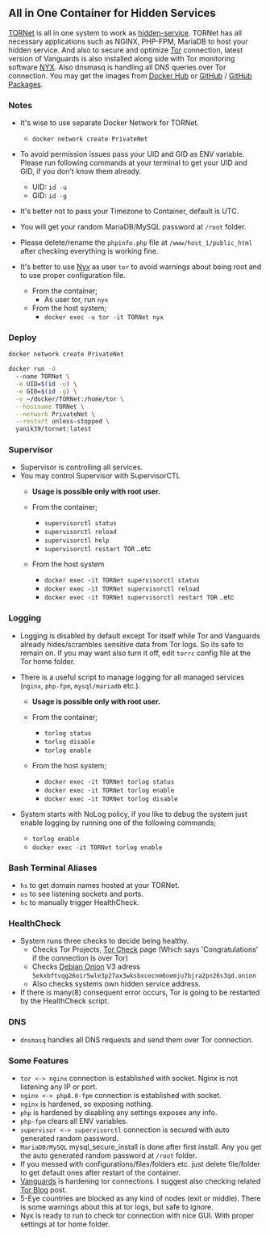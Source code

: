 ## All in One Container for Hidden Services

[TORNet](https://github.com/Yanik39/TORNet) is all in one system to work as [hidden-service](https://www.linuxjournal.com/content/tor-hidden-services). TORNet has all necessary applications such as NGINX, PHP-FPM, MariaDB to host your hidden service. 
And also to secure and optimize [Tor](https://2019.www.torproject.org/about/overview.html.en) connection, latest version of Vanguards is also installed along side with Tor monitoring software [NYX](https://nyx.torproject.org/). Also dnsmasq is handling all DNS queries over Tor connection. You may get the images from [Docker Hub](https://hub.docker.com/r/yanik39/tornet) or [GitHub](https://github.com/Yanik39/TORNet) / [GitHub Packages](https://github.com/Yanik39?tab=packages&repo_name=TORNet).


### Notes
  * It's wise to use separate Docker Network for TORNet.
    * `docker network create PrivateNet`
  
  * To avoid permission issues pass your UID and GID as ENV variable. Please run following commands at your terminal to get your UID and GID, if you don't know them already.
    * UID: `id -u`
    * GID: `id -g`
  
  * It's better not to pass your Timezone to Container, default is UTC.
  * You will get your random MariaDB/MySQL password at `/root` folder.
  * Please delete/rename the `phpinfo.php` file at `/www/host_1/public_html` after checking everything is working fine.
  * It's better to use [Nyx](https://nyx.torproject.org/) as user `tor` to avoid warnings about being root and to use proper configuration file.
    * From the container;
      * As user tor, run `nyx`
    * From the host system;
      * `docker exec -u tor -it TORNet nyx`

### Deploy

  ```bash
  docker network create PrivateNet
  
  docker run -d 
    --name TORNet \
    -e UID=$(id -u) \
    -e GID=$(id -g) \
    -v ~/docker/TORNet:/home/tor \
    --hostname TORNet \
    --network PrivateNet \
    --restart unless-stopped \  
    yanik39/tornet:latest
  ```
  
### Supervisor
  * Supervisor is controlling all services.
  * You may control Supervisor with SupervisorCTL
    * **Usage is possible only with root user.**
    * From the container;
      * `supervisorctl status`
      * `supervisorctl reload`
      * `supervisorctl help`
      * `supervisorctl restart TOR` ..etc
    
    * From the host system
      * `docker exec -it TORNet supervisorctl status`
      * `docker exec -it TORNet supervisorctl reload`
      * `docker exec -it TORNet supervisorctl restart TOR` ..etc

### Logging
  * Logging is disabled by default except Tor itself while Tor and Vanguards already hides/scrambles sensitive data from Tor logs. So its safe to remain on. If you may want also turn it off, edit `torrc` config file at the Tor home folder.
  * There is a useful script to manage logging for all managed services (`nginx`, `php-fpm`, `mysql/mariadb` etc.). 
    * **Usage is possible only with root user.**
    * From the container;    
      * `torlog status`
      * `torlog disable`
      * `torlog enable`
     
    * From the host system;
      * `docker exec -it TORNet torlog status`
      * `docker exec -it TORNet torlog enable`
      * `docker exec -it TORNet torlog disable`
  
  * System starts with NoLog policy, if you like to debug the system just enable logging by running one of the following commands; 
    * `torlog enable`
    * `docker exec -it TORNet torlog enable`

### Bash Terminal Aliases
  * `hs` to get domain names hosted at your TORNet.
  * `ns` to see listening sockets and ports.
  * `hc` to manually trigger HealthCheck.

### HealthCheck
  * System runs three checks to decide being healthy.
    * Checks Tor Projects, [Tor Check](https://check.torproject.org/) page (Which says 'Congratulations' if the connection is over Tor)
    * Checks [Debian Onion](https://onion.debian.org/) V3 adress `5ekxbftvqg26oir5wle3p27ax3wksbxcecnm6oemju7bjra2pn26s3qd.onion`
    * Also checks systems own hidden service address.
  * If there is many(8) consequent error occurs, Tor is going to be restarted by the HealthCheck script.

### DNS
  * `dnsmasq` handles all DNS requests and send them over Tor connection.

### Some Features
  * `tor <-> nginx` connection is established with socket. Nginx is not listening any IP or port.
  * `nginx <-> php8.0-fpm` connection is established with socket.
  * `nginx` is hardened, so exposing nothing.
  * `php` is hardened by disabling any settings exposes any info.
  * `php-fpm` clears all ENV variables.
  * `supervisor <-> supervisorctl` connection is secured with auto generated random password.
  * `MariaDB/MySQL` mysql_secure_install is done after first install. Any you get the auto generated random password at `/root` folder.
  * If you messed with configurations/files/folders etc. just delete file/folder to get default ones after restart of the container.
  * [Vanguards](https://github.com/mikeperry-tor/vanguards) is hardening tor connections. I suggest also checking related [Tor Blog](https://blog.torproject.org/announcing-vanguards-add-onion-services) post.
  * 5-Eye countries are blocked as any kind of nodes (exit or middle). There is some warnings about this at tor logs, but safe to ignore.
  * Nyx is ready to run to check tor connection with nice GUI. With proper settings at tor home folder.
